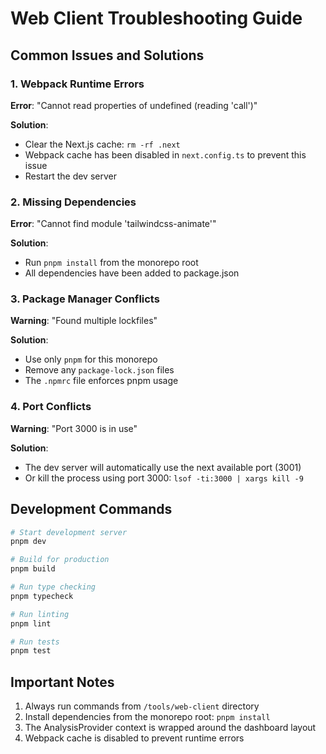 # Web Client Troubleshooting Guide

## Common Issues and Solutions

### 1. Webpack Runtime Errors
**Error**: "Cannot read properties of undefined (reading 'call')"

**Solution**:
- Clear the Next.js cache: `rm -rf .next`
- Webpack cache has been disabled in `next.config.ts` to prevent this issue
- Restart the dev server

### 2. Missing Dependencies
**Error**: "Cannot find module 'tailwindcss-animate'"

**Solution**:
- Run `pnpm install` from the monorepo root
- All dependencies have been added to package.json

### 3. Package Manager Conflicts
**Warning**: "Found multiple lockfiles"

**Solution**:
- Use only `pnpm` for this monorepo
- Remove any `package-lock.json` files
- The `.npmrc` file enforces pnpm usage

### 4. Port Conflicts
**Warning**: "Port 3000 is in use"

**Solution**:
- The dev server will automatically use the next available port (3001)
- Or kill the process using port 3000: `lsof -ti:3000 | xargs kill -9`

## Development Commands

```bash
# Start development server
pnpm dev

# Build for production
pnpm build

# Run type checking
pnpm typecheck

# Run linting
pnpm lint

# Run tests
pnpm test
```

## Important Notes

1. Always run commands from `/tools/web-client` directory
2. Install dependencies from the monorepo root: `pnpm install`
3. The AnalysisProvider context is wrapped around the dashboard layout
4. Webpack cache is disabled to prevent runtime errors